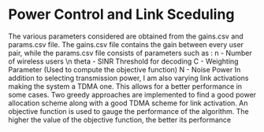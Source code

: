 # Power Control and Link Sceduling

The various parameters considered are obtained from the gains.csv and params.csv file. The gains.csv file contains the gain between every user pair, while the params.csv file consists of parameters such as :
    n - Number of wireless users \n
    theta - SINR Threshold for decoding
    C - Weighting Parameter (Used to compute the objective function)
    N - Noise Power
In addition to selecting transmission power, I am also varying link activations making the system a TDMA one. This allows for a better performance in some cases.
Two greedy approaches are implemented to find a good power allocation scheme along with a good TDMA scheme for link activation.
An objective function is used to gauge the performance of the algorithm. The higher the value of the objective function, the better its performance
